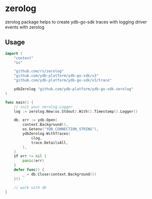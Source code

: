 # zerolog

zerolog package helps to create ydb-go-sdk traces with logging driver events with zerolog

## Usage
```go
import (
	"context"
	"os"

	"github.com/rs/zerolog"
	"github.com/ydb-platform/ydb-go-sdk/v3"
	"github.com/ydb-platform/ydb-go-sdk/v3/trace"

	ydbZerolog "github.com/ydb-platform/ydb-go-sdk-zerolog"
)

func main() {
	// init your zerolog.Logger
	log := zerolog.New(os.Stdout).With().Timestamp().Logger()

	db, err := ydb.Open(
		context.Background(),
		os.Getenv("YDB_CONNECTION_STRING"),
		ydbZerolog.WithTraces(
			&log,
			trace.DetailsAll,
		),
	)
	if err != nil {
		panic(err)
	}
	defer func() {
		_ = db.Close(context.Background())
	}()

	// work with db
}
```
